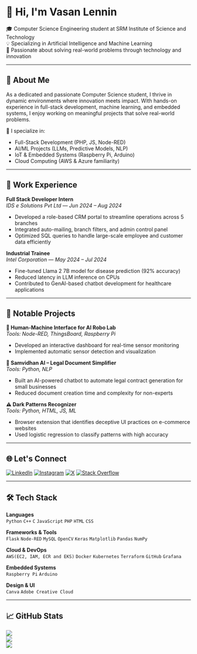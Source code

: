 # 👋 Hi, I'm Vasan Lennin

🎓 Computer Science Engineering student at SRM Institute of Science and Technology  
💡 Specializing in Artificial Intelligence and Machine Learning  
🚀 Passionate about solving real-world problems through technology and innovation  

---

## 🧠 About Me

As a dedicated and passionate Computer Science student, I thrive in dynamic environments where innovation meets impact. With hands-on experience in full-stack development, machine learning, and embedded systems, I enjoy working on meaningful projects that solve real-world problems.

🔧 I specialize in:
- Full-Stack Development (PHP, JS, Node-RED)
- AI/ML Projects (LLMs, Predictive Models, NLP)
- IoT & Embedded Systems (Raspberry Pi, Arduino)
- Cloud Computing (AWS & Azure familiarity)

---

## 💼 Work Experience

**Full Stack Developer Intern**  
*IDS e Solutions Pvt Ltd* — _Jun 2024 – Aug 2024_  
- Developed a role-based CRM portal to streamline operations across 5 branches  
- Integrated auto-mailing, branch filters, and admin control panel  
- Optimized SQL queries to handle large-scale employee and customer data efficiently  

**Industrial Trainee**  
*Intel Corporation* — _May 2024 – Jul 2024_  
- Fine-tuned Llama 2 7B model for disease prediction (92% accuracy)  
- Reduced latency in LLM inference on CPUs  
- Contributed to GenAI-based chatbot development for healthcare applications  

---

## 🔬 Notable Projects

**🧠 Human-Machine Interface for AI Robo Lab**  
_Tools: Node-RED, ThingsBoard, Raspberry Pi_  
- Developed an interactive dashboard for real-time sensor monitoring  
- Implemented automatic sensor detection and visualization  

**📜 Samvidhan AI – Legal Document Simplifier**  
_Tools: Python, NLP_  
- Built an AI-powered chatbot to automate legal contract generation for small businesses  
- Reduced document creation time and complexity for non-experts  

**⚠️ Dark Patterns Recognizer**  
_Tools: Python, HTML, JS, ML_  
- Browser extension that identifies deceptive UI practices on e-commerce websites  
- Used logistic regression to classify patterns with high accuracy  

---

## 🌐 Let's Connect

[![LinkedIn](https://img.shields.io/badge/LinkedIn-%230077B5.svg?logo=linkedin&logoColor=white)](https://linkedin.com/in/vasanlennin)
[![Instagram](https://img.shields.io/badge/Instagram-%23E4405F.svg?logo=Instagram&logoColor=white)](https://instagram.com/_vasannn_)
[![X](https://img.shields.io/badge/X-black.svg?logo=X&logoColor=white)](https://x.com/VasanLennin)
[![Stack Overflow](https://img.shields.io/badge/-Stackoverflow-FE7A16?logo=stack-overflow&logoColor=white)](https://stackoverflow.com/users/25628634)

---

## 🛠️ Tech Stack

**Languages**  
`Python` `C++` `C` `JavaScript` `PHP` `HTML` `CSS`

**Frameworks & Tools**  
`Flask` `Node-RED` `MySQL` `OpenCV` `Keras` `Matplotlib` `Pandas` `NumPy`

**Cloud & DevOps**  
`AWS(EC2, IAM, ECR and EKS)` `Docker` `Kubernetes` `Terraform` `GitHub` `Grafana`

**Embedded Systems**  
`Raspberry Pi` `Arduino`

**Design & UI**  
`Canva` `Adobe Creative Cloud`

---

## 📈 GitHub Stats

![](https://github-readme-stats.vercel.app/api?username=vlen4114&theme=default&hide_border=false&count_private=true)  
![](https://github-readme-streak-stats.herokuapp.com/?user=vlen4114&theme=default&hide_border=false)  
![](https://github-readme-stats.vercel.app)
